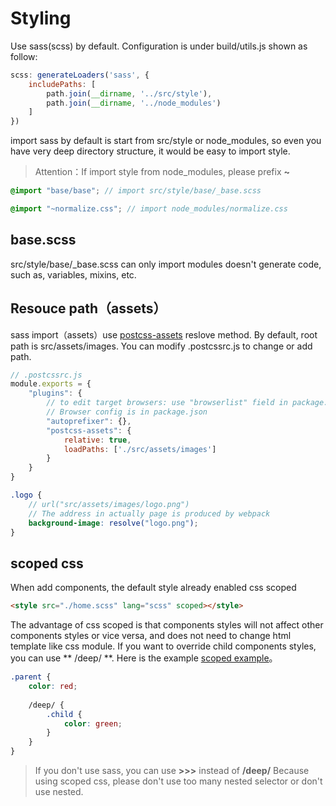 # Styling
Use sass(scss) by default. Configuration is under build/utils.js shown as follow:

```js
scss: generateLoaders('sass', {
    includePaths: [
        path.join(__dirname, '../src/style'),
        path.join(__dirname, '../node_modules')
    ]
})
```
import sass by default is start from src/style or node_modules, so even you have very deep directory structure, it would be easy to import style.
> Attention：If import style from node_modules, please prefix  **~**

```scss
@import "base/base"; // import src/style/base/_base.scss

@import "~normalize.css"; // import node_modules/normalize.css
```

## base.scss
src/style/base/_base.scss can only import modules doesn't generate code, such as, variables, mixins, etc. 

## Resouce path（assets）
sass import（assets）use [postcss-assets](https://github.com/borodean/postcss-assets) reslove method. By default, root path is src/assets/images. You can modify .postcssrc.js to change or add path.

```js
// .postcssrc.js
module.exports = {
    "plugins": {
        // to edit target browsers: use "browserlist" field in package.json
        // Browser config is in package.json
        "autoprefixer": {},
        "postcss-assets": {
            relative: true,
            loadPaths: ['./src/assets/images']
        }
    }
}
```

```scss
.logo {
    // url("src/assets/images/logo.png")
    // The address in actually page is produced by webpack
    background-image: resolve("logo.png");
}
```

## scoped css
When add components, the default style already enabled css scoped

```html
<style src="./home.scss" lang="scss" scoped></style>
```
The advantage of css scoped is that components styles will not affect other components styles or vice versa, and does not need to change html template like css module. If you want to override child components styles, you can use ** /deep/ **. Here is the example [scoped example](https://github.com/MMF-FE/vue-typescript/blob/master/template/src/components/views/scoped/scoped.scss)。

```scss
.parent {
    color: red;
    
    /deep/ {
        .child {
            color: green;
        }
    }
}
```
> If you don't use sass, you can use **>>>** instead of **/deep/**
> Because using scoped css, please don't use too many nested selector or don't use nested.